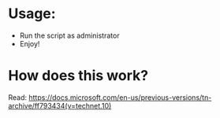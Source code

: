 # Usage:
- Run the script as administrator
- Enjoy!

# How does this work?
Read: https://docs.microsoft.com/en-us/previous-versions/tn-archive/ff793434(v=technet.10)
